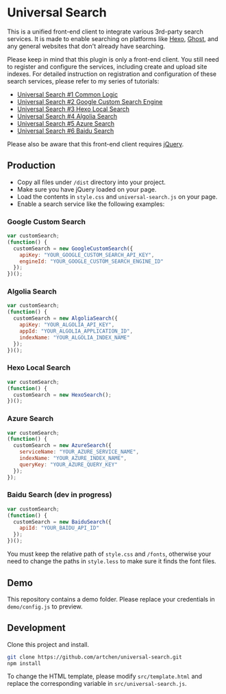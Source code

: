 # Universal Search

This is a unified front-end client to integrate various 3rd-party search services. It is made to enable searching on platforms like [Hexo](http://hexo.io), [Ghost](http://ghost.org), and any general websites that don't already have searching.

Please keep in mind that this plugin is only a front-end client. You still need to register and configure the services, including create and upload site indexes. For detailed instruction on registration and configuration of these search services, please refer to my series of tutorials:

* [Universal Search #1 Common Logic](http://artifact.me/universal-search-1-common-logic/)
* [Universal Search #2 Google Custom Search Engine](http://artifact.me/universal-search-2-google-custom-search-engine/)
* [Universal Search #3 Hexo Local Search](http://artifact.me/universal-search-3-hexo-local-search/)
* [Universal Search #4 Algolia Search](http://artifact.me/universal-search-4-algolia-search/)
* [Universal Search #5 Azure Search](http://artifact.me/universal-search-5-azure-search/)
* [Universal Search #6 Baidu Search](http://artifact.me/universal-search-6-baidu-search)

Please also be aware that this front-end client requires [jQuery](https://jquery.com/).

## Production

* Copy all files under `/dist` directory into your project. 
* Make sure you have jQuery loaded on your page.
* Load the contents in `style.css` and `universal-search.js` on your page.
* Enable a search service like the following examples:

### Google Custom Search

```javascript
var customSearch;
(function() {
  customSearch = new GoogleCustomSearch({
    apiKey: "YOUR_GOOGLE_CUSTOM_SEARCH_API_KEY",
    engineId: "YOUR_GOOGLE_CUSTOM_SEARCH_ENGINE_ID"
  });
})();
```

### Algolia Search

```javascript
var customSearch;
(function() {
  customSearch = new AlgoliaSearch({
    apiKey: "YOUR_ALGOLIA_API_KEY",
    appId: "YOUR_ALGOLIA_APPLICATION_ID",
    indexName: "YOUR_ALGOLIA_INDEX_NAME"
  });
})();
```

### Hexo Local Search

```javascript
var customSearch;
(function() {
  customSearch = new HexoSearch();
})();
```

### Azure Search

```javascript
var customSearch;
(function() {
  customSearch = new AzureSearch({
    serviceName: "YOUR_AZURE_SERVICE_NAME",
    indexName: "YOUR_AZURE_INDEX_NAME",
    queryKey: "YOUR_AZURE_QUERY_KEY"
  });
});
```

### Baidu Search (dev in progress)

```javascript
var customSearch;
(function() {
  customSearch = new BaiduSearch({
    apiId: "YOUR_BAIDU_API_ID"
  });
})();
```

You must keep the relative path of `style.css` and `/fonts`, otherwise your need to change the paths in `style.less` to make sure it finds the font files.

## Demo

This repository contains a demo folder. Please replace your credentials in `demo/config.js` to preview.

## Development

Clone this project and install.

```bash
git clone https://github.com/artchen/universal-search.git
npm install
```

To change the HTML template, please modify `src/template.html` and replace the corresponding variable in `src/universal-search.js`.